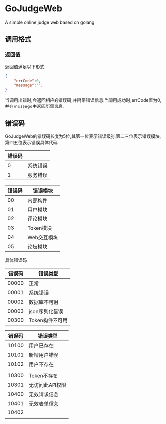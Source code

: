 # GoJudgeWeb
A simple online judge web based on golang

## 调用格式

### 返回值

返回值满足以下形式

```json
{
    "errCode":0,
    "message":"",
}
```

当调用出错时,会返回相应的错误码,并附带错误信息.当调用成功时,errCode置为0,并在message中返回所需信息.	

## 错误码

GoJudgeWeb的错误码长度为5位,其第一位表示错误级别,第二三位表示错误模块,第四五位表示错误具体代码.

| 错误码 |          |
| ------ | -------- |
| 0      | 系统错误 |
| 1      | 服务错误 |

| 错误码 | 错误模块    |
| ------ | ----------- |
| 00     | 内部构件    |
| 01     | 用户模块    |
| 02     | 评论模块    |
| 03     | Token模块   |
| 04     | Web交互模块 |
| 05     | 论坛模块    |

具体错误码

| 错误码 | 错误类型        |
| ------ | --------------- |
| 00000  | 正常            |
| 00001  | 系统错误        |
| 00002  | 数据库不可用    |
| 00003  | json序列化错误  |
| 00300  | Token构件不可用 |

| 错误码 | 错误类型        |
| ------ | --------------- |
| 10100  | 用户已存在      |
| 10101  | 新增用户错误    |
| 10102  | 用户不存在      |
|        |                 |
| 10300  | Token不存在     |
| 10301  | 无访问此API权限 |
| 10400  | 无效请求信息    |
| 10401  | 无效表单信息    |
| 10402  |                 |
|        |                 |

